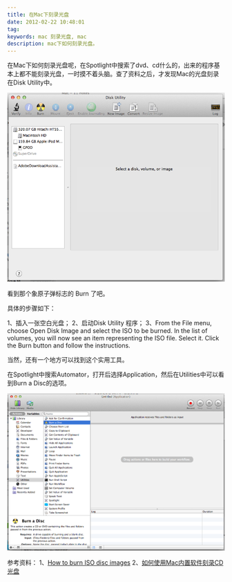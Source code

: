 ```yaml
---
title: 在Mac下刻录光盘
date: 2012-02-22 10:48:01
tag: 
keywords: mac 刻录光盘, mac
description: mac下如何刻录光盘。
---
```


在Mac下如何刻录光盘呢，在Spotlight中搜索了dvd、cd什么的，出来的程序基本上都不能刻录光盘，一时摸不着头脑。查了资料之后，才发现Mac的光盘刻录在Disk Utility中。

[![](20120222-burn-cd-in-mac/11111.png)](http://www.maqingxi.com/archives/1705.html)


看到那个象原子弹标志的 Burn 了吧。


具体的步骤如下：


1、插入一张空白光盘；
2、启动Disk Utility 程序；
3、From the File menu, choose Open Disk Image and select the ISO to be burned.
In the list of volumes, you will now see an item representing the ISO file. Select it.
Click the Burn button and follow the instructions.


当然，还有一个地方可以找到这个实用工具。


在Spotlight中搜索Automator，打开后选择Application，然后在Utilities中可以看到Burn a Disc的选项。


![](20120222-burn-cd-in-mac/2222.png)

参考资料：
1、[How to burn ISO disc images](http://hints.macworld.com/article.php?story=20060619181010389)
2、[如何使用Mac内置软件刻录CD光盘](http://www.maqingxi.com/archives/1705.html)

